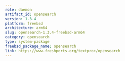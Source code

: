 ```yaml
---
role: daemon
artifact_id: opensearch
version: 1.3.4
platform: freebsd
architecture: arm64
slug: opensearch-1.3.4-freebsd-arm64
category: opensearch
type: system-package
freebsd_package_name: opensearch
link: https://www.freshports.org/textproc/opensearch
---
```

